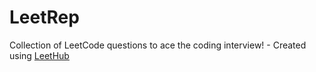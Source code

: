 # LeetRep
Collection of LeetCode questions to ace the coding interview! - Created using [LeetHub](https://github.com/QasimWani/LeetHub)
